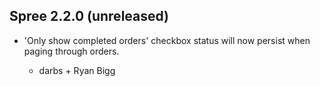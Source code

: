 ## Spree 2.2.0 (unreleased) ##

* 'Only show completed orders' checkbox status will now persist when paging through orders.

    * darbs + Ryan Bigg